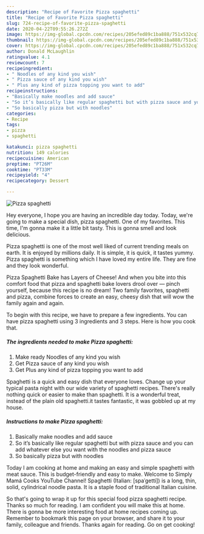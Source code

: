 ```yaml
---
description: "Recipe of Favorite Pizza spaghetti"
title: "Recipe of Favorite Pizza spaghetti"
slug: 724-recipe-of-favorite-pizza-spaghetti
date: 2020-04-22T09:55:26.272Z
image: https://img-global.cpcdn.com/recipes/205efed89c1ba888/751x532cq70/pizza-spaghetti-recipe-main-photo.jpg
thumbnail: https://img-global.cpcdn.com/recipes/205efed89c1ba888/751x532cq70/pizza-spaghetti-recipe-main-photo.jpg
cover: https://img-global.cpcdn.com/recipes/205efed89c1ba888/751x532cq70/pizza-spaghetti-recipe-main-photo.jpg
author: Donald McLaughlin
ratingvalue: 4.1
reviewcount: 7
recipeingredient:
- " Noodles of any kind you wish"
- " Pizza sauce of any kind you wish"
- " Plus any kind of pizza topping you want to add"
recipeinstructions:
- "Basically make noodles and add sauce"
- "So it’s basically like regular spaghetti but with pizza sauce and you can add whatever else you want with the noodles and pizza sauce"
- "So basically pizza but with noodles"
categories:
- Recipe
tags:
- pizza
- spaghetti

katakunci: pizza spaghetti 
nutrition: 149 calories
recipecuisine: American
preptime: "PT26M"
cooktime: "PT33M"
recipeyield: "4"
recipecategory: Dessert

---
```



![Pizza spaghetti](https://img-global.cpcdn.com/recipes/205efed89c1ba888/751x532cq70/pizza-spaghetti-recipe-main-photo.jpg)

Hey everyone, I hope you are having an incredible day today. Today, we're going to make a special dish, pizza spaghetti. One of my favorites. This time, I'm gonna make it a little bit tasty. This is gonna smell and look delicious.

Pizza spaghetti is one of the most well liked of current trending meals on earth. It is enjoyed by millions daily. It is simple, it is quick, it tastes yummy. Pizza spaghetti is something which I have loved my entire life. They are fine and they look wonderful.

Pizza Spaghetti Bake has Layers of Cheese! And when you bite into this comfort food that pizza and spaghetti bake lovers drool over — pinch yourself, because this recipe is no dream! Two family favorites, spaghetti and pizza, combine forces to create an easy, cheesy dish that will wow the family again and again.


To begin with this recipe, we have to prepare a few ingredients. You can have pizza spaghetti using 3 ingredients and 3 steps. Here is how you cook that.

<!--inarticleads1-->

##### The ingredients needed to make Pizza spaghetti:

1. Make ready  Noodles of any kind you wish
1. Get  Pizza sauce of any kind you wish
1. Get  Plus any kind of pizza topping you want to add


Spaghetti is a quick and easy dish that everyone loves. Change up your typical pasta night with our wide variety of spaghetti recipes. There&#39;s really nothing quick or easier to make than spaghetti. It is a wonderful treat, instead of the plain old spaghetti.it tastes fantastic, it was gobbled up at my house. 

<!--inarticleads2-->

##### Instructions to make Pizza spaghetti:

1. Basically make noodles and add sauce
1. So it’s basically like regular spaghetti but with pizza sauce and you can add whatever else you want with the noodles and pizza sauce
1. So basically pizza but with noodles


Today I am cooking at home and making an easy and simple spaghetti with meat sauce. This is budget-friendly and easy to make. Welcome to Simply Mamá Cooks YouTube Channel! Spaghetti (Italian: [spaˈɡetti]) is a long, thin, solid, cylindrical noodle pasta. It is a staple food of traditional Italian cuisine. 

So that's going to wrap it up for this special food pizza spaghetti recipe. Thanks so much for reading. I am confident you will make this at home. There is gonna be more interesting food at home recipes coming up. Remember to bookmark this page on your browser, and share it to your family, colleague and friends. Thanks again for reading. Go on get cooking!
